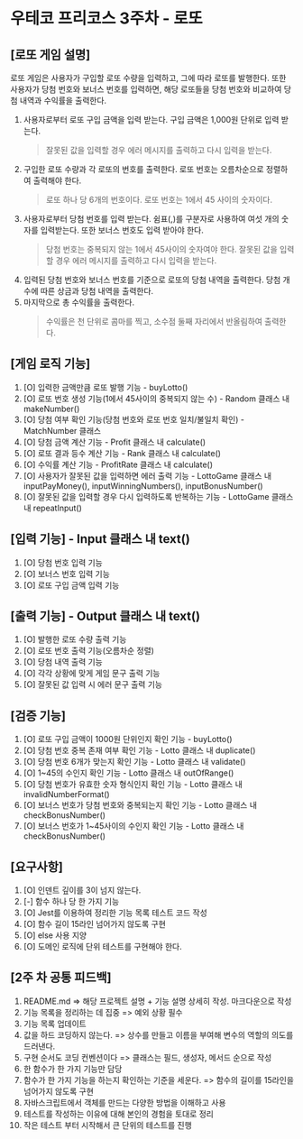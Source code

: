 # 우테코 프리코스 3주차 - 로또

## [로또 게임 설명]

로또 게임은 사용자가 구입할 로또 수량을 입력하고, 그에 따라 로또를 발행한다. 또한 사용자가 당첨 번호와 보너스 번호를 입력하면, 해당 로또들을 당첨 번호와 비교하여 당첨 내역과 수익률을 출력한다.

1. 사용자로부터 로또 구입 금액을 입력 받는다. 구입 금액은 1,000원 단위로 입력 받는다.
   > 잘못된 값을 입력할 경우 에러 메시지를 출력하고 다시 입력을 받는다.
2. 구입한 로또 수량과 각 로또의 번호를 출력한다. 로또 번호는 오름차순으로 정렬하여 출력해야 한다.
   > 로또 하나 당 6개의 번호이다.
   > 로또 번호는 1에서 45 사이의 숫자이다.
3. 사용자로부터 당첨 번호를 입력 받는다. 쉼표(,)를 구분자로 사용하여 여섯 개의 숫자를 입력받는다. 또한 보너스 번호도 입력 받아야 한다.
   > 당첨 번호는 중복되지 않는 1에서 45사이의 숫자여야 한다.
   > 잘못된 값을 입력할 경우 에러 메시지를 출력하고 다시 입력을 받는다.
4. 입력된 당첨 번호와 보너스 번호를 기준으로 로또의 당첨 내역을 출력한다. 당첨 개수에 따른 상금과 당첨 내역을 출력한다.
5. 마지막으로 총 수익률을 출력한다.
   > 수익률은 천 단위로 콤마를 찍고, 소수점 둘째 자리에서 반올림하여 출력한다.

## [게임 로직 기능]

1. [O] 입력한 금액만큼 로또 발행 기능 - buyLotto()
2. [O] 로또 번호 생성 기능(1에서 45사이의 중복되지 않는 수) - Random 클래스 내 makeNumber()
3. [O] 당첨 여부 확인 기능(당첨 번호와 로또 번호 일치/불일치 확인) - MatchNumber 클래스
4. [O] 당첨 금액 계산 기능 - Profit 클래스 내 calculate()
5. [O] 로또 결과 등수 계산 기능 - Rank 클래스 내 calculate()
6. [O] 수익률 계산 기능 - ProfitRate 클래스 내 calculate()
7. [O] 사용자가 잘못된 값을 입력하면 에러 출력 기능 - LottoGame 클래스 내 inputPayMoney(), inputWinningNumbers(), inputBonusNumber()
8. [O] 잘못된 값을 입력할 경우 다시 입력하도록 반복하는 기능 - LottoGame 클래스 내 repeatInput()

## [입력 기능] - Input 클래스 내 text()

1. [O] 당첨 번호 입력 기능
2. [O] 보너스 번호 입력 기능
3. [O] 로또 구입 금액 입력 기능

## [출력 기능] - Output 클래스 내 text()

1. [O] 발행한 로또 수량 출력 기능
2. [O] 로또 번호 출력 기능(오름차순 정렬)
3. [O] 당첨 내역 출력 기능
4. [O] 각각 상황에 맞게 게임 문구 출력 기능
5. [O] 잘못된 값 입력 시 에러 문구 출력 기능

## [검증 기능]

1. [O] 로또 구입 금액이 1000원 단위인지 확인 기능 - buyLotto()
2. [O] 당첨 번호 중복 존재 여부 확인 기능 - Lotto 클래스 내 duplicate()
3. [O] 당첨 번호 6개가 맞는지 확인 기능 - Lotto 클래스 내 validate()
4. [O] 1~45의 수인지 확인 기능 - Lotto 클래스 내 outOfRange()
5. [O] 당첨 번호가 유효한 숫자 형식인지 확인 기능 - Lotto 클래스 내 invalidNumberFormat()
6. [O] 보너스 번호가 당첨 번호와 중복되는지 확인 기능 - Lotto 클래스 내 checkBonusNumber()
7. [O] 보너스 번호가 1~45사이의 수인지 확인 기능 - Lotto 클래스 내 checkBonusNumber()

## [요구사항]

1. [O] 인덴트 깊이를 3이 넘지 않는다.
2. [-] 함수 하나 당 한 가지 기능
3. [O] Jest를 이용하여 정리한 기능 목록 테스트 코드 작성
4. [O] 함수 길이 15라인 넘어가지 않도록 구현
5. [O] else 사용 지양
6. [O] 도메인 로직에 단위 테스트를 구현해야 한다.

## [2주 차 공통 피드백]

1. README.md => 해당 프로젝트 설명 + 기능 설명 상세히 작성. 마크다운으로 작성
2. 기능 목록을 정리하는 데 집중 => 예외 상황 필수
3. 기능 목록 업데이트
4. 값을 하드 코딩하지 않는다. => 상수를 만들고 이름을 부여해 변수의 역할의 의도를 드러낸다.
5. 구현 순서도 코딩 컨벤션이다 => 클래스는 필드, 생성자, 메서드 순으로 작성
6. 한 함수가 한 가지 기능만 담당
7. 함수가 한 가지 기능을 하는지 확인하는 기준을 세운다. => 함수의 길이를 15라인을 넘어가지 않도록 구현
8. 자바스크립트에서 객체를 만드는 다양한 방법을 이해하고 사용
9. 테스트를 작성하는 이유에 대해 본인의 경험을 토대로 정리
10. 작은 테스트 부터 시작해서 큰 단위의 테스트를 진행
